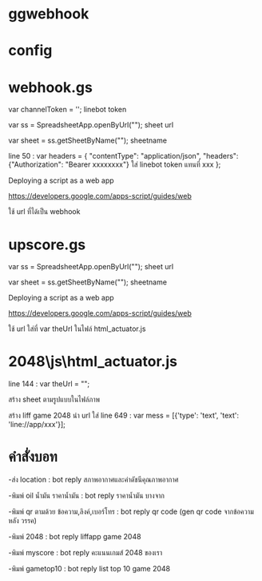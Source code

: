 # ggwebhook

# config
# webhook.gs
  var channelToken = ''; linebot token
  
  var ss = SpreadsheetApp.openByUrl(""); sheet url
  
  var sheet = ss.getSheetByName(""); sheetname
  
  line 50 :  var headers = {
             "contentType": "application/json",
    "headers":{"Authorization": "Bearer xxxxxxxx"} ใส่ linebot token แทนที่ xxx
             };
  
  Deploying a script as a web app
  
  https://developers.google.com/apps-script/guides/web
  
  ใช้ url ที่ได้เป็น webhook


# upscore.gs

  var ss = SpreadsheetApp.openByUrl(""); sheet url
  
  var sheet = ss.getSheetByName(""); sheetname
  
  
  Deploying a script as a web app
  
  https://developers.google.com/apps-script/guides/web
  
  ใช้ url ใส่ที่ var theUrl ในไฟล์ html_actuator.js
  
  
# 2048\js\html_actuator.js

line 144 : var theUrl = "";

สร้าง sheet ตามรูปแบบในไฟล์ภาพ

สร้าง liff game 2048 นำ url ใส่ line 649 : var mess = [{'type': 'text', 'text': 'line://app/xxx'}];

# คำสั่งบอท

-ส่ง location : bot reply สภาพอากาศและค่าดัชนีคุณภาพอากาศ

-พิมพ์ oil น้ำมัน ราคาน้ำมัน : bot reply ราคาน้ำมัน บางจาก

-พิมพ์ qr ตามด้วย ข้อความ,ลิงค์,เบอร์โทร : bot reply qr code (gen qr code จากข้อความหลัง วรรค)

-พิมพ์ 2048 : bot reply liffapp game 2048

-พิมพ์ myscore : bot reply คะแนนเกมส์ 2048 ของเรา

-พิมพ์ gametop10 : bot reply list top 10 game 2048
